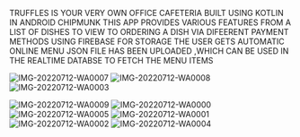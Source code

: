 TRUFFLES IS YOUR VERY OWN OFFICE CAFETERIA BUILT USING KOTLIN IN ANDROID CHIPMUNK
THIS APP PROVIDES VARIOUS FEATURES FROM A LIST OF DISHES TO VIEW TO ORDERING A DISH VIA DIFEERENT PAYMENT METHODS
USING FIREBASE FOR STORAGE THE USER GETS AUTOMATIC ONLINE MENU 
JSON FILE HAS BEEN UPLOADED ,WHICH CAN BE USED IN THE REALTIME DATABSE TO FETCH THE MENU ITEMS

![IMG-20220712-WA0007](https://user-images.githubusercontent.com/92690951/187195410-36ef3919-04f7-439c-882a-70838a9064a3.jpg)
![IMG-20220712-WA0008](https://user-images.githubusercontent.com/92690951/187195412-f9485413-6081-4e7e-9069-5a07e4130131.jpg)
![IMG-20220712-WA0003](https://user-images.githubusercontent.com/92690951/187195414-4e11d2be-b313-480f-bb78-20c63b4b760c.jpg)

![IMG-20220712-WA0009](https://user-images.githubusercontent.com/92690951/187195390-80051782-1d90-4651-b34d-5f064d2253a3.jpg)
![IMG-20220712-WA0000](https://user-images.githubusercontent.com/92690951/187195396-4f147228-2a8f-40a8-9a1e-58137d9e0b33.jpg)
![IMG-20220712-WA0005](https://user-images.githubusercontent.com/92690951/187195397-461dddc5-da2e-4f67-8d07-524468dedba8.jpg)
![IMG-20220712-WA0001](https://user-images.githubusercontent.com/92690951/187195400-49f9ff46-dbe7-4b4b-8c8d-269cffdff452.jpg)
![IMG-20220712-WA0002](https://user-images.githubusercontent.com/92690951/187195403-8785a540-df00-494f-aa4a-3d152b6912a7.jpg)
![IMG-20220712-WA0004](https://user-images.githubusercontent.com/92690951/187195407-d034369c-f036-442e-98cb-65441784f1ed.jpg)

